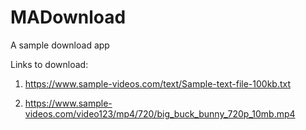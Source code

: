 # MADownload
A sample download app


Links to download: 
1) https://www.sample-videos.com/text/Sample-text-file-100kb.txt 

2) https://www.sample-videos.com/video123/mp4/720/big_buck_bunny_720p_10mb.mp4
